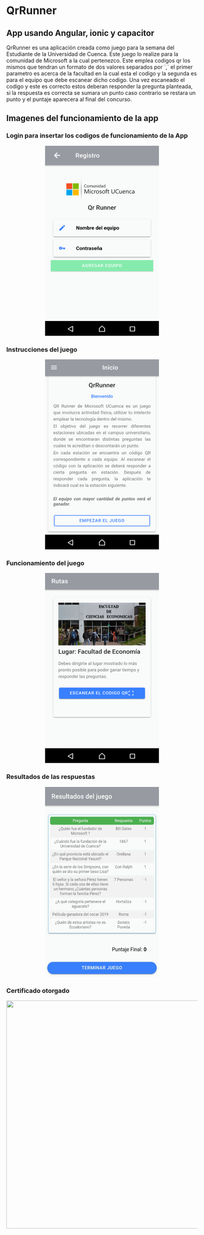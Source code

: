 <h1>QrRunner</h1>

<h2>App usando Angular, ionic y capacitor</h2>

<p>
QrRunner es una aplicación creada como juego para la semana del Estudiante de la Universidad de Cuenca. Este juego lo realize para la comunidad de Microsoft a la cual pertenezco. Este emplea codigos qr los mismos que tendran un formato de dos valores separados por `,` el primer parametro es acerca de la facultad en la cual esta el codigo y la segunda es para el equipo que debe escanear dicho codigo. Una vez escaneado el codigo y este es correcto estos deberan responder la pregunta planteada, si la respuesta es correcta se sumara un punto caso contrario se restara un punto y el puntaje aparecera al final del concurso. 
</p>

<h2>Imagenes del funcionamiento de la app</h2>
<h3><b>Login para insertar los codigos de funcionamiento de la App</b></h3>
<p align="center">
<img src="./imagesApp/loginScreen.png" width="300" height="500" />
</p>
<h3><b>Instrucciones del juego</b></h3>
<p align="center">
<img src="./imagesApp/instructions.png" width="300" height="500" />
</p>
<h3><b>Funcionamiento del juego</b></h3>
<p align="center">
<img src="./imagesApp/game.png" width="300" height="500" />
</p>
<h3><b>Resultados de las respuestas</b></h3>
<p align="center">
<img src="./imagesApp/result.jpg" width="300" height="500" />
  
 <h3><b>Certificado otorgado</b></h3>
<p align="center">
<img src="./developer_certificate/developer_certificate.jpg" width="800" height="600" />
  
  
</p>
